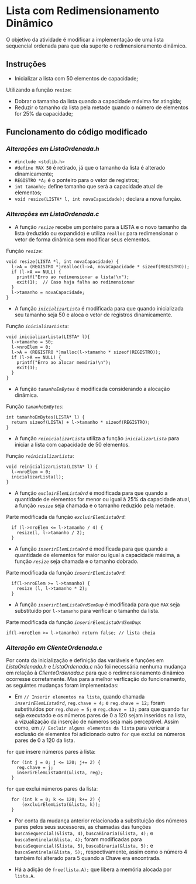 # Lista com Redimensionamento Dinâmico
O objetivo da atividade é modificar a implementação de uma lista sequencial
ordenada para que ela suporte o redimensionamento dinâmico.
## Instruções
- Inicializar a lista com 50 elementos de capacidade;
  
Utilizando a função `resize`:
- Dobrar o tamanho da lista quando a capacidade máxima for atingida;
- Reduzir o tamanho da lista pela metade quando o número de elementos for 25% da capacidade;

## Funcionamento do código modificado
### *Alterações em ListaOrdenada.h*
- `#include <stdlib.h>`
- `#define MAX 50` é retirado, já que o tamanho da lista é alterado dinamicamente;
- `REGISTRO *A;` é o ponteiro para o vetor de registros;
- `int tamanho;` define tamanho que será a capacidade atual de elementos;
- `void resize(LISTA* l, int novaCapacidade);` declara a nova função.
### *Alterações em ListaOrdenada.c*
- A função *`resize`* recebe um ponteiro para a LISTA e o novo tamanho da lista (reduzido ou expandido) e utiliza `realloc` para redimensionar o vetor de forma dinâmica sem modificar seus elementos.
  
Função *`resize`*:
```
void resize(LISTA *l, int novaCapacidade) {
  l->A = (REGISTRO *)realloc(l->A, novaCapacidade * sizeof(REGISTRO));
  if (l->A == NULL) {
    printf("Erro ao redimensionar a lista!\n");
    exit(1);  // Caso haja falha ao redimensionar
  }
  l->tamanho = novaCapacidade;
}
```
- A função *`inicializarLista`* é modificada para que quando inicializada seu tamanho seja 50 e aloca o vetor de registros dinamicamente.
  
Função *`inicializarLista`*:
```
void inicializarLista(LISTA* l){
  l->tamanho = 50;
  l->nroElem = 0;
  l->A = (REGISTRO *)malloc(l->tamanho * sizeof(REGISTRO));
  if (l->A == NULL) {
    printf("Erro ao alocar memória!\n");
    exit(1);
  }
}
```
- A função *`tamanhoEmBytes`* é modificada considerando a alocação dinâmica.
  
Função *`tamanhoEmBytes`*:
```
int tamanhoEmBytes(LISTA* l) {
  return sizeof(LISTA) + l->tamanho * sizeof(REGISTRO);
}
```
- A função *`reinicializarLista`* utiliza a função *`inicializarLista`* para iniciar a lista com capacidade de 50 elementos.
  
Função *`reinicializarLista`*:
```
void reinicializarLista(LISTA* l) {
  l->nroElem = 0;
  inicializarLista(l);
}
```
- A função *`excluirElemListaOrd`* é modificada para que quando a quantidade de elementos for menor ou igual à 25% da capacidade atual, a função *`resize`* seja chamada e o tamanho reduzido pela metade.

Parte modificada da função *`excluirElemListaOrd`*:
```
  if (l->nroElem <= l->tamanho / 4) {
    resize(l, l->tamanho / 2);
  }
```
- A função *`inserirElemListaOrd`* é modificada para que quando a quantidade de elementos for maior ou igual a capacidade máxima, a função *`resize`* seja chamada e o tamanho dobrado.

Parte modificada da função *`inserirElemListaOrd`*:
```
  if(l->nroElem >= l->tamanho) {
    resize (l, l->tamanho * 2);
  }
  ```
- A função *`inserirElemListaOrdSemDup`* é modificada para que `MAX` seja substituído por `l->tamanho` para verificar o tamanho da lista.
  
Parte modificada da função *`inserirElemListaOrdSemDup`*:
```
if(l->nroElem >= l->tamanho) return false; // lista cheia
```
### *Alteração em ClienteOrdenada.c*
Por conta da inicialização e definição das variáveis e funções em *ListaOrdenada.h* e *ListaOrdenada.c* não foi necessária nenhuma mudança em relação à *ClienteOrdenada.c* para que o redimensionamento dinâmico ocorresse corretamente. Mas para a melhor verficação do funcionamento, as seguintes mudanças foram implementadas:
- Em `// Inserir elementos na lista`, quando chamada *`inserirElemListaOrd`*, `reg.chave = 4;` e `reg.chave = 12;` foram substituídos por `reg.chave = 5;` e `reg.chave = 13;` para que quando `for` seja executado e os números pares de 0 a 120 sejam inseridos na lista, a vizualização da inserção de números seja mais perceptível. Assim como, em `// Excluir alguns elementos da lista` para vericar a exclusão de elementos foi adicionado outro `for` que exclui os números pares de 0 a 120 da lista.

`for` que insere números pares à lista:
```
  for (int j = 0; j <= 120; j+= 2) {
    reg.chave = j;
    inserirElemListaOrd(&lista, reg);
  }
```
`for` que exclui números pares da lista:
```
  for (int k = 0; k <= 120; k+= 2) {
      (excluirElemLista(&lista, k));
  }
```
- Por conta da mudança anterior relacionada a substituição dos números pares pelos seus sucessores, as chamadas das funções `buscaSequencial(&lista, 4)`, `buscaBinaria(&lista, 4);` e `buscaSentinela(&lista, 4);` foram modificadas para `buscaSequencial(&lista, 5)`, `buscaBinaria(&lista, 5);` e `buscaSentinela(&lista, 5);`, respectivamente, assim como o número 4 também foi alterado para 5 quando a Chave era encontrada.

- Há a adição de `free(lista.A);` que libera a memória alocada por `lista.A`.
